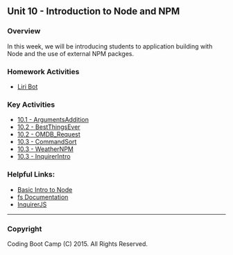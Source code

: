 ## Unit 10 - Introduction to Node and NPM

### Overview
In this week, we will be introducing students to application building with Node and the use of external NPM packges. 

### Homework Activities
* [Liri Bot](/02-lesson-plans/10-intro-node-three-days/2-Homework/Instructions)

### Key Activities 
* [10.1 - ArgumentsAddition ](1-Class-Content/10.1/Activities/4-ArgumentsAddition)
* [10.2 - BestThingsEver ](1-Class-Content/10.2/Activities/04-BestThingsEver)
* [10.2 - OMDB_Request ](1-Class-Content/10.2/Activities/08-OMDB_Request)
* [10.3 - CommandSort ](1-Class-Content/10.3/Activities/01-CommandSort)
* [10.3 - WeatherNPM ](1-Class-Content/10.3/Activities/03-WeatherNPM)
* [10.3 - InquirerIntro ](1-Class-Content/10.3/Activities/06-Inquirer_Intro)

### Helpful Links:
* [Basic Intro to Node](http://blog.modulus.io/absolute-beginners-guide-to-nodejs)
* [fs Documentation](https://nodejs.org/api/fs.html)
* [InquirerJS](https://www.npmjs.com/package/inquirer)

-------

### Copyright 
Coding Boot Camp (C) 2015. All Rights Reserved.
